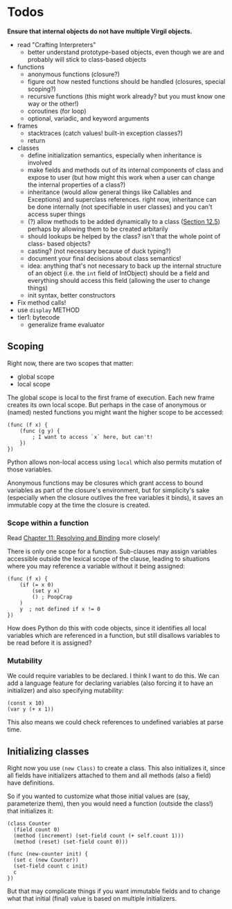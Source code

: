 # Todos

**Ensure that internal objects do not have multiple Virgil objects.**

* read "Crafting Interpreters"
  - better understand prototype-based objects, even though we are and probably
    will stick to class-based objects
* functions  
  - anonymous functions (closure?)
  - figure out how nested functions should be handled (closures, special
    scoping?)
  - recursive functions (this might work already? but you must know one way or
    the other!)
  - coroutines (for loop)
  - optional, variadic, and keyword arguments
* frames
  - stacktraces (catch values! built-in exception classes?)
  - return
* classes
  - define initialization semantics, especially when inheritance is involved
  - make fields and methods out of its internal components of class and expose
    to user (but how might this work when a user can change the internal
    properties of a class?)
  - inheritance (would allow general things like Callables and Exceptions) and
    superclass references. right now, inheritance can be done internally (not
    specifiable in user classes) and you can't access super things
  - (?) allow methods to be added dynamically to a class ([Section 12.5](https://craftinginterpreters.com/classes.html#methods-on-classes)) perhaps by allowing them
    to be created arbitarily
  - should lookups be helped by the class? isn't that the whole point of class-
    based objects?
  - casting? (not necessary because of duck typing?)
  - document your final decisions about class semantics!
  - idea: anything that's not necessary to back up the internal structure of an
    object (i.e. the `int` field of IntObject) should be a field and everything
    should access this field (allowing the user to change things)
  - init syntax, better constructors
* Fix method calls!
* use `display` METHOD
* tier1: bytecode
  - generalize frame evaluator

## Scoping
Right now, there are two scopes that matter:

* global scope
* local scope

The global scope is local to the first frame of execution. Each new frame
creates its own local scope. But perhaps in the case of anonymous or (named)
nested functions you might want the higher scope to be accessed:

```
(func (f x) {
    (func (g y) {
        ; I want to access `x` here, but can't!
    })
})
```

Python allows non-local access using `local` which also permits mutation of
those variables. 

Anonymous functions may be closures which grant access to bound variables as
part of the closure's environment, but for simplicity's sake (especially when
the closure outlives the free variables it binds), it saves an immutable copy
at the time the closure is created.

### Scope within a function

Read [Chapter 11: Resolving and Binding](https://craftinginterpreters.com/resolving-and-binding.html)
more closely!

There is only one scope for a function. Sub-clauses may assign variables
accessible outside the lexical scope of the clause, leading to situations where
you may reference a variable without it being assigned:

```
(func (f x) {
    (if (= x 0)
        (set y x)
        () ; PoopCrap
    )
    y  ; not defined if x != 0
})
```

How does Python do this with code objects, since it identifies all local
variables which are referenced in a function, but still disallows variables
to be read before it is assigned?

### Mutability

We could require variables to be declared. I think I want to do this. We can
add a language feature for declaring variables (also forcing it to have an
initializer) and also specifying mutability:

```
(const x 10)
(var y (+ x 1))
```

This also means we could check references to undefined variables at parse time.

## Initializing classes

Right now you use `(new Class)` to create a class. This also initializes it,
since all fields have initializers attached to them and all methods (also a
field) have definitions.

So if you wanted to customize what those initial values are (say, parameterize
them), then you would need a function (outside the class!) that initializes
it:

```
(class Counter
  (field count 0)
  (method (increment) (set-field count (+ self.count 1)))
  (method (reset) (set-field count 0)))

(func (new-counter init) {
  (set c (new Counter))
  (set-field count c init)
  c
})
```



But that may complicate things if you want immutable fields and to change what
that initial (final) value is based on multiple initializers.

